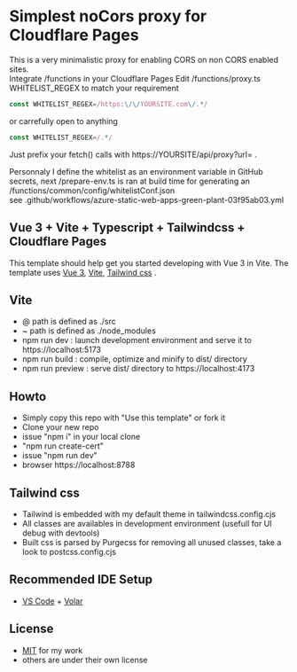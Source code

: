 # Simplest noCors proxy for Cloudflare Pages

This is a very minimalistic proxy for enabling CORS on non CORS enabled sites.  
Integrate /functions in your Cloudflare Pages
Edit /functions/proxy.ts WHITELIST_REGEX to match your requirement 
```js
const WHITELIST_REGEX=/https:\/\/YOURSITE.com\/.*/
```
or carrefully open to anything 
```js
const WHITELIST_REGEX=/.*/
```
Just prefix your fetch() calls with https://YOURSITE/api/proxy?url=  .  
  
Personnaly I define the whitelist as an environment variable in GitHub secrets, next /prepare-env.ts is ran at build time for generating an /functions/common/config/whitelistConf.json  
see .github/workflows/azure-static-web-apps-green-plant-03f95ab03.yml 

## Vue 3 + Vite + Typescript + Tailwindcss + Cloudflare Pages

This template should help get you started developing with Vue 3 in Vite. The template uses [Vue 3](https://vuejs.org/), [Vite](https://vitejs.dev/), [Tailwind css](https://tailwindcss.com/) .

## Vite

- @ path is defined as ./src
- ~ path is defined as ./node_modules
- npm run dev : launch development environment and serve it to https://localhost:5173
- npm run build : compile, optimize and minify to dist/ directory
- npm run preview : serve dist/ directory to https://localhost:4173

## Howto

- Simply copy this repo with "Use this template" or fork it
- Clone your new repo
- issue "npm i" in your local clone 
- "npm run create-cert"
- issue "npm run dev"
- browser https://localhost:8788

## Tailwind css

- Tailwind is embedded with my default theme in tailwindcss.config.cjs
- All classes are availables in development environment (usefull for UI debug with devtools)
- Built css is parsed by Purgecss for removing all unused classes, take a look to postcss.config.cjs 

## Recommended IDE Setup

- [VS Code](https://code.visualstudio.com/) + [Volar](https://marketplace.visualstudio.com/items?itemName=Vue.volar)

## License

- [MIT](https://github.com/eltorio/vue-vite-tailwindcss-fontawesome/blob/main/LICENSE.md) for my work
- others are under their own license
